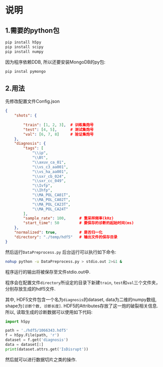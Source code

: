 # 说明

## 1.需要的python包

```bash
pip install h5py
pip install scipy
pip install numpy
```
因为程序依赖DDB, 所以还要安装MongoDB的py包:

```bash
pip instal pymongo
```

## 2.用法

先修改配置文件Config.json

```json
{
    "shots": {
        
        "train": [1, 2, 3],  # 训练集炮号
        "test": [4, 5],      # 测试集炮号
        "val": [6, 7, 8]     # 验证集炮号
    },
    "diagnosis": {
        "tags": [
            "\\ip",
            "\\Bt",
            "\\axuv_ca_01",
            "\\vs_c3_aa001",
            "\\vs_ha_aa001",
            "\\sxr_cb_024",
            "\\sxr_cc_049",
            "\\Ivfp",
            "\\Ihfp",
            "\\MA_POL_CA01T",
            "\\MA_POL_CA02T",
            "\\MA_POL_CA23T",
            "\\MA_POL_CA24T"
        ],
        "sample_rate": 100,      # 重采样频率(kHz)
        "start_time": 50         # 要保存的诊断的起始时间(ms)
    },
    "normalized": true,          # 是否归一化
    "directory": "./temp/hdf5"   # 输出文件的保存目录
}

```
然后运行```DataPreprocess.py```
后台运行可以执行如下命令:
```bash
nohup python -u DataPreprocess.py > stdio.out 2>&1 &
```
程序运行的输出将被保存至文件stdio.out中.

程序会在配置文件```directory```所设定的目录下新建```train```, ```test```和```val```三个文件夹，分别存放生成的hdf5文件.

其中, HDF5文件包含一个名为```diagnosis```的dataset, data为二维的numpy数组, shape为```[诊断个数, 诊断长度]```. HDF5的Attributes存放了这一炮的破裂相关信息. 所以, 读取生成的诊断数据可以使用如下代码:

```python
import h5py

path = './hdf5/1066343.hdf5'
f = h5py.File(path, 'r')
dataset = f.get('diagnosis')
data = dataset[:]
print(dataset.attrs.get('IsDisrupt'))
```

然后就可以进行数据切片之类的操作.
